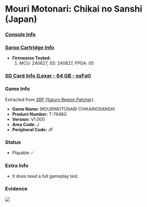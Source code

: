 # Mouri Motonari: Chikai no Sanshi (Japan)

### [Console Info](../../../../../Info/Consoles/VA13/README.md)

### [Saroo Cartridge Info](../../../../../Info/Cartridges/RetroGameParadiseStore/1.32F/README.md)

- <b>Firmwares Tested:</b>
  1. MCU: 240627, SS: 240627, FPGA: 05

### [SD Card Info (Lexar - 64 GB - exFat)](../../../../../Info/SdCards/Lexar/64GB/exfat/README.md)

### Game Info

Extracted from [SRP (Saturn Region Patcher)](https://segaxtreme.net/resources/saturn-region-patcher.81/download).

- <b>Game Name:</b> MOURIMOTONARI CHIKAINOSANSHI
- <b>Product Number:</b> T-7646G
- <b>Version:</b> V1.000
- <b>Area Code:</b> J
- <b>Peripheral Code:</b> JF

### Status

- Playable :white_check_mark:

### Extra Info

- It does need a full gameplay test.

### Evidence

[![](https://img.youtube.com/vi/r7cYYna7p0U/0.jpg)](https://www.youtube.com/watch?v=r7cYYna7p0U)
